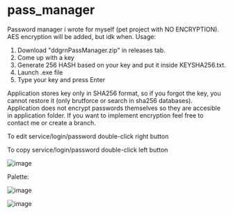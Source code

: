 # pass_manager
Password manager i wrote for myself (pet project with NO ENCRYPTION). AES encryption will be added, but idk when.
Usage: 
1. Download "ddgrnPassManager.zip" in releases tab.
2. Come up with a key
3. Generate 256 HASH based on your key and put it inside KEYSHA256.txt.
4. Launch .exe file
5. Type your key and press Enter

Application stores key only in SHA256 format, so if you forgot the key, you cannot restore it (only brutforce or search in sha256 databases).
Application does not encrypt passwords themselves so they are accesible in application folder. If you want to implement encryption feel free to contact me or create a branch.
 
To edit service/login/password double-click right button

To copy service/login/password double-click left button



![image](https://user-images.githubusercontent.com/86728543/212114731-8e99f0a9-9427-4f2c-919f-d252c74f98ad.png)

Palette:

![image](https://user-images.githubusercontent.com/86728543/212115173-862b0b27-229b-4dca-b368-3153c84aab10.png)

![image](https://user-images.githubusercontent.com/86728543/212115556-c9aa5757-560c-4ee9-ad78-d4208d1c790a.png)

